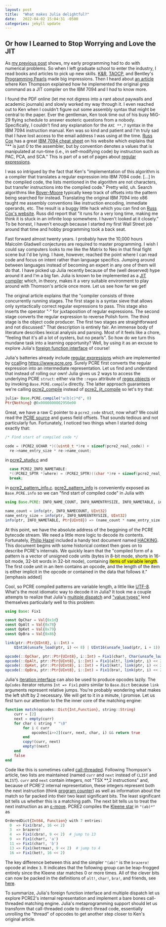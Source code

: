 ```yaml
---
layout: post
title:  "What makes Julia delightful?"
date:   2022-04-02 15:04:31 -0500
categories: jekyll update
---
```

## Or how I Learned to Stop Worrying and Love the JIT

As [my previous post](/jekyll/update/2022/03/10/what-python-slow.html) shows, my early programming had to do with
numerical problems. So when I left graduate school to enter the industry, I read books and articles to pick up new
skills. [K&R](https://en.wikipedia.org/wiki/The_C_Programming_Language),
[TAOCP](https://en.wikipedia.org/wiki/The_Art_of_Computer_Programming), and Bentley's
[Programming Pearls](https://www.oreilly.com/library/view/programming-pearls-second/9780134498058/) made big
impressions. Then I heard about [an article](https://dl.acm.org/doi/10.1145/363347.363387) where Ken Thompson
explained how he implemented the original grep command as a JIT compiler on the IBM 7094 and I _had_ to know more. 

I found the PDF online (let me not digress into a rant about paywalls and academic journals) and slowly worked my
way through it. I even reached out to Ken when I couldn't figure out some assembly syntax that might be central
to the paper. Ever the gentleman, Ken took time out of his busy MiG-29 flying schedule to answer esoteric
questions from a nobody.  Specifically, I couldn't find any explanation for the `AXC **,7` syntax in the IBM 7094
instruction manual. Ken was so kind and patient and I'm truly sad that I have lost access to the email address
I was using at the time.  [Russ Cox](https://swtch.com/~rsc/) has a great
[IBM 7094 cheat sheet](https://swtch.com/~rsc/regexp/ibm7094.html) on his website which explains that "** is just
0 to the assembler, but by convention denotes a values that is manipulated at run-time (i.e., in self-modifying
code) by instruction such as PAC, PCA, and SCA."  This is part of a set of pages about
[regular expressions](https://swtch.com/~rsc/regexp/).

I was so intrigued by the fact that Ken's "implementation of this algorithm is a compiler that translates a
regular expression into IBM 7094 code. [...] In the compiled code, the lists mentioned in the algorithm are not
characters, but transfer instructions into the compiled code."  Pretty wild, uh.  Search algorithms like
[Boyer-Moore](https://en.wikipedia.org/wiki/Boyer%E2%80%93Moore_string-search_algorithm) typically keep track of
offsets into the pattern being searched for instead.  Translating the original IBM 7094 into x86 taught me
assembly conventions like instruction encoding, immediate operands, etc.  The result is a buggy little hack
which you can find on [Russ Cox's website](https://swtch.com/~rsc/regexp/regexp-x86.c.txt).  Russ did report that
"it runs for a very long time, making me think it is stuck in an infinite loop somewhere.  I haven't looked at it
closely."  To be honest, I haven't enough because I started my first Wall Street job around that time and hobby
programming took a back seat.

Fast forward almost twenty years.  I probably have the 10,000 hours Malcolm Gladwell conjectures are required to master
programming.  I wish I could say computers looks to me like the Matrix to Neo in that final fight scene but I'd
be lying.  I have, however, reached the point where I can read code and focus on intent rather than language specifics.
Jumping around between languages instead of becoming an expert in any one of them will do that.  I have picked up Julia
recently because of the (well deserved) hype around it and I'm a big fan.  Julia is known to be implemented as a
[JIT compiler](https://docs.julialang.org/en/v1/devdocs/eval/#dev-codegen) which, in theory, makes it a very suitable
environment to play around with Thomson's article once more.  Let us see how far we get!

The original article explains that the "compiler consists of three concurrently running stages.  The first stage is a
syntax sieve that allows only syntactically correct regular expressions to pass.  This stage also inserts the operator
"·" for juxtaposition of regular expressions.  The second stage converts the regular expression to reverse Polish form.
The third stage is the object code producer.  The first two stages are straightforward and not discussed."  That
description is entirely fair.  An immense body of literature describes lexical analysis and parsing.  Most of it feels
like a chore, "feeling that it's all a lot of oysters, but no pearls".  So how do we turn this mundane task into a learning
opportunity?  Well, by using it as an excuse to explore Julia's
[foreign function interface](https://docs.julialang.org/en/v1/manual/calling-c-and-fortran-code/) of course!

Julia's batteries already include [regular expressions](https://docs.julialang.org/en/v1/manual/strings/#man-regex-literals)
which are implemented by [ccall](https://docs.julialang.org/en/v1/base/c/#ccall)ing https://www.pcre.org.  Surely PCRE
first converts the regular expression into an intermediate representation.  Let us find and understand that instead of
rolling our own!  Julia gives us 2 ways to access the underlying PCRE `struct`: either via the `:regex` attribute of
[regex objects](https://docs.julialang.org/en/v1/manual/strings/#man-regex-literals) or by invoking `Base.PCRE.compile`
directly.  The latter approach guarantees we're calling [pcre2_compile](https://www.pcre.org/current/doc/html/pcre2_compile.html)
instead of [pcre2_jit_compile](https://www.pcre.org/current/doc/html/pcre2_jit_compile.html) so let's try that:

```julia
julia> Base.PCRE.compile("a(b|c)*d", 0)
Ptr{Nothing} @0x0000000002950e00
```

Great, we have a raw C pointer to a `pcre2_code` struct, now what?  We could read the
[PCRE source](https://github.com/PhilipHazel/pcre2) and guess field offsets.  That sounds tedious and not particularly fun.
Fortunately, I noticed two things when I started doing exactly that:

```c
/* Find start of compiled code */

code = (PCRE2_UCHAR *)((uint8_t *)re + sizeof(pcre2_real_code)) +
  re->name_entry_size * re->name_count;
```
in [pcre2_study.c](https://github.com/PhilipHazel/pcre2/blob/master/src/pcre2_study.c) and

```c
  case PCRE2_INFO_NAMETABLE:
  *((PCRE2_SPTR *)where) = (PCRE2_SPTR)((char *)re + sizeof(pcre2_real_code));
  break;
```
in [pcre2_pattern_info.c](https://github.com/PhilipHazel/pcre2/blob/master/src/pcre2_pattern_info.c).
[pcre2_pattern_info](https://www.pcre.org/current/doc/html/pcre2_pattern_info.html) is conveniently exposed as `Base.PCRE.info`
so we can "find start of compiled code" in Julia with

```julia
using Base.PCRE: INFO_NAME_COUNT, INFO_NAMENTRYSIZE, INFO_NAMETABLE, info

name_count = info(ptr, INFO_NAMECOUNT, UInt32)
name_entry_size = info(ptr, INFO_NAMEENTRYSIZE, UInt32)
info(ptr, INFO_NAMETABLE, Ptr{UInt8}) => (name_count * name_entry_size + 1)
```

At this point, we have the absolute address of the beggining of the PCRE bytecode stream.  We need a little more logic
to decode its contents.  Fortunately, [Philip Hazel](https://en.wikipedia.org/wiki/Philip_Hazel) included a handy text
document named [HACKING](https://github.com/PhilipHazel/pcre2/blob/master/HACKING).  This document begins with some
historical context then goes on to describe PCRE's internals.  We quickly learn that the "compiled form of a pattern is
a vector of unsigned code units (bytes in 8-bit mode, shorts in 16-bit mode, 32-bit words in 32-bit mode), containing
<mark>items of variable length</mark>.  The first code unit in an item contains an opcode, and the length of the item
is either implicit in the opcode or contained in the data that follows it." [emphasis added]

Cool, so PCRE compiled patterns are variable length, a little like [UTF-8](http://doc.cat-v.org/bell_labs/utf-8_history).
What's the most idiomatic way to decode it in Julia?  It took me a couple attempts to realize that Julia's
[multiple dispatch](https://en.wikipedia.org/wiki/Multiple_dispatch#Julia) and
["value types"](https://docs.julialang.org/en/v1/manual/types/#%22Value-types%22) lend themselves particularly well to
this problem:

```julia
using Base: Fix1

const OpChar = Val{0x1d}
const OpAlt = Val{0x78}
const OpKet = Val{0x79}
const OpBra = Val{0x86}

link(ptr::Ptr{UInt8}, i::Int) =
    UInt16(unsafe_load(ptr, i) << 8) | UInt16(unsafe_load(ptr, i + 1))

opcode(::OpChar, ptr::Ptr{UInt8}, i::Int) = Fix1(char!, Char(unsafe_load(ptr, i)))
opcode(::OpAlt, ptr::Ptr{UInt8}, i::Int) = Fix1(alt!, link(ptr, i) << 2)
opcode(::OpKet, ptr::Ptr{UInt8}, i::Int) = Fix1(ket!, link(ptr, i) << 2)
opcode(::OpBra, ptr::Ptr{UInt8}, i::Int) = Fix1(bra!, link(ptr, i) << 2)
```

Julia's [iteration interface](https://docs.julialang.org/en/v1/manual/interfaces/#man-interface-iteration) can also be
used to produce opcodes lazily.  The `OpCodes` iterator returns `Int => Fix1` _pairs_ similar to `Base.Dict` because
`link` arguments represent relative jumps.  You're probably wondering what makes the left shift by 2 necessary.  We
will get to it in a minute, I promise.  Let us first turn our attention to the the inner core of the matching
engine:

```julia
function match(opcodes::Dict{Int,Function}, string::String)
    curr = [2]
    next = empty(curr)
    for char ∈ string * "\0"
        for i ∈ curr
            opcodes[i>>2](curr, next, char, i) && return true
        end
        copy!(curr, next)
        empty!(next)
    end
    false
end
```

Code like this is sometimes called [call-threaded](https://en.wikipedia.org/wiki/Threaded_code#Subroutine_threading).
Following Thompson's article, two lists are maintained (named `curr` and `next` instead of `CLIST` and `NLIST`).
`curr` and `next` contain integers, not "TSX **,2 instructions" and, because of PCRE'2 internal representation,
these integers represent both the next instruction (think [program counter](https://en.wikipedia.org/wiki/Program_counter))
as well as information about the match so far packed into their two least significant bits.  The least significant bit
tells us whether this is a matching path.  The next bit tells us to treat the next instruction as an
[ε-move](https://en.wikipedia.org/wiki/Nondeterministic_finite_automaton#NFA_with_%CE%B5-moves).  PCRE2 compiles the
[Kleene star](https://en.wikipedia.org/wiki/Kleene_star) in `"(ab)*"` as

```julia
OrderedDict{Int64, Function} with 7 entries:
  0  => Fix1(bra!, 16 << 2)
  3  => brazero!
  4  => Fix1(cbra!, 9 << 2)  # jump to 13
  9  => Fix1(char!, 'a')
  11 => Fix1(char!, 'b')
  13 => Fix1(ketrmax!, 9 << 2)  # jump to 4
  16 => Fix1(ket!, 16 << 2)
```

The key difference between this and the simpler `"(ab)"` is the `brazero!` opcode at index `3`.  It indicates that the
following group can be leap-frogged entirely since the Kleene star matches 0 or more times.  All of the clever bits can
now be packed in the definitions of `alt!`, `char!`, `bra!`, and friends, see [here](https://github.com/jburgy/blog/blob/master/fun/regexp.jl).

To summarize, Julia's foreign function interface and multiple dispatch let us explore PCRE2's internal representation
and implement a bare bones call-threaded matching engine.  Julia's metaprogramming support should let us transform
that call-threaded code to direct-thread code, essentially unrolling the "thread" of opcodes to get another step closer
to Ken's original article.
